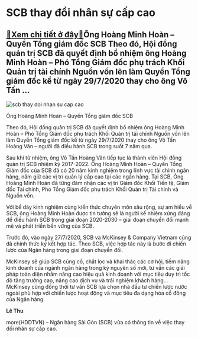 SCB thay đổi nhân sự cấp cao
============================

[:gift:Xem chi tiết ở đây:gift:](https://hddtvn.com/scb-thay-doi-nhan-su-cap-cao/)Ông Hoàng Minh Hoàn – Quyền Tổng giám đốc SCB Theo đó, Hội đồng quản trị SCB đã quyết định bổ nhiệm ông Hoàng Minh Hoàn – Phó Tổng Giám đốc phụ trách Khối Quản trị tài chính Nguồn vốn lên làm Quyền Tổng giám đốc kể từ ngày 29/7/2020 thay cho ông Võ Tấn …
--------------------------------------------------------------------------------------------------------------------------------------------------------------------------------------------------------------------------------------------------------------





![scb thay doi nhan su cap cao](https://haiquanonline.com.vn/stores/news_dataimages/thanhnc/072020/29/14/2200_O.Hoang_Minh_Hoan-_Q.TGY.jpg?rt=20200729145606 "SCB thay đổi nhân sự cấp cao")


Ông Hoàng Minh Hoàn – Quyền Tổng giám đốc SCB



Theo đó, Hội đồng quản trị SCB đã quyết định bổ nhiệm ông Hoàng Minh Hoàn – Phó Tổng Giám đốc phụ trách Khối Quản trị tài chính Nguồn vốn lên làm Quyền Tổng giám đốc kể từ ngày 29/7/2020 thay cho ông Võ Tấn Hoàng Văn – người đã điều hành SCB trong suốt 7 năm qua.


Sau khi từ nhiệm, ông Võ Tấn Hoàng Văn tiếp tục là thành viên Hội đồng quản trị SCB nhiệm kỳ 2017-2022. Ông Hoàng Minh Hoàn – Quyền Tổng Giám đốc của SCB đã có 20 năm kinh nghiệm trong lĩnh vực tài chính ngân hàng, nắm giữ các vị trí quản lý cấp cao tại các ngân hàng. Tại SCB, Ông Hoàng Minh Hoàn đã từng đảm nhận các vị trí Giám đốc Khối Tiền tệ, Giám đốc Tài chính, Phó Tổng Giám đốc phụ trách Khối Quản trị Tài chính và Nguồn vốn.


Với bề dày kinh nghiệm cùng kiến thức chuyên môn sâu rộng, sự am hiểu về SCB, ông Hoàng Minh Hoàn được tin tưởng sẽ là người kế nhiệm xứng đáng để điều hành SCB trong giai đoạn 2020-2030 – giai đoạn chuyển đổi mạnh mẽ và phát triển bền vững của SCB.


Trước đó, vào ngày 27/7/2020, SCB và McKinsey & Company Vietnam cũng đã chính thức ký kết hợp tác. Theo SCB, việc hợp tác này là bước đi chiến lược của Ngân hàng trong giai đoạn chuyển đổi.


McKinsey sẽ giúp SCB củng cố, chắt lọc và khai thác các cơ hội, tiềm năng kinh doanh của ngành ngân hàng trong kỷ nguyên số mới, tư vấn các giải pháp toàn diện nhằm nâng cao hiệu quả kinh doanh với mục tiêu duy trì tốc độ tăng trưởng cao, nâng cao dịch vụ và trải nghiệm khách hàng… McKinsey cũng đồng thời tư vấn SCB lựa chọn nhà đầu tư chiến lược nước ngoài phù hợp với chiến lược hoạt động và mục tiêu đa dạng hóa cổ đông của Ngân hàng.




**Lê Thu**



more(HDDTVN) – Ngân hàng Sài Gòn (SCB) vừa có thông tin về việc thay đổi nhân sự cấp cao.

